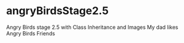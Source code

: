 # angryBirdsStage2.5
Angry Birds stage 2.5 with Class Inheritance and Images
My dad likes Angry Birds Friends
